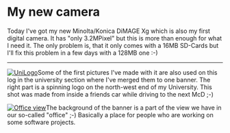 # My new camera

Today I've got my new Minolta/Konica DiMAGE Xg which is also my first digital camera. It has "only 3.2MPixel" but this is more than enough for what I need it. The only problem is, that it only comes with a 16MB SD-Cards but I'll fix this problem in a few days with a 128MB one :-)

------------

<a href="http://weblog.zerokspot.com/wp-content/logo_web.jpg" class="left"><img src="http://weblog.zerokspot.com/wp-content/logo_log.jpg" alt="UniLogo" class="left"/></a>Some of the first pictures I've made with it are also used on this log in the university section where I've merged them to one banner. The right part is a spinning logo on the north-west end of my University. This shot was made from inside a friends car while driving to the next McD ;-)

<a href="http://weblog.zerokspot.com/wp-content/officeview_web.jpg" class="left"><img src="http://weblog.zerokspot.com/wp-content/officeview_log.jpg" alt="Office view" class="left"/></a>The background of the banner is a part of the view we have in our so-called "office" ;-) Basically a place for people who are working on some software projects.
